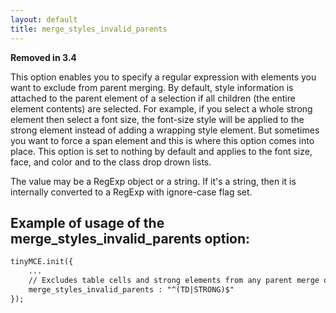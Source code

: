 ```yaml
---
layout: default
title: merge_styles_invalid_parents
---
```


**Removed in 3.4**

This option enables you to specify a regular expression with elements you want to exclude from parent merging. By default, style information is attached to the parent element of a selection if all children (the entire element contents) are selected. For example, if you select a whole strong element then select a font size, the font-size style will be applied to the strong element instead of adding a wrapping style element. But sometimes you want to force a span element and this is where this option comes into place. This option is set to nothing by default and applies to the font size, face, and color and to the class drop drown lists.

The value may be a RegExp object or a string. If it's a string, then it is internally converted to a RegExp with ignore-case flag set.

## Example of usage of the merge_styles_invalid_parents option:

```html
tinyMCE.init({
	...
	// Excludes table cells and strong elements from any parent merge operation
	merge_styles_invalid_parents : "^(TD|STRONG)$"
});
```